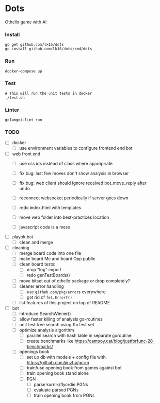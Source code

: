 
# Dots
Othello game with AI

### Install
```
go get github.com/lk16/dots
go install github.com/lk16/dots/cmd/dots
```

### Run
```
docker-compose up
```

### Test
```
# This will run the unit tests in docker
./test.sh
```

### Linter

```
golangci-lint run
```

### TODO
- [ ] docker
    - [ ] use environment variables to configure frontend end bot

- [ ] web front end
    - [ ] use css ids instead of class where appropriate
    - [ ] fix bug: last few moves don't show analysis in browser
    - [ ] fix bug: web client should ignore received bot_move_reply after undo
    - [ ] reconnect websocket periodically if server goes down
    - [ ] redo index.html with templates
    - [ ] move web folder into best-practices location
    - [ ] javascript code is a mess


- [ ] playok bot
    - [ ] clean and merge

- [ ] cleaning
    - [ ] merge board code into one file
    - [ ] make board.Me and board.Opp public
    - [ ] clean board tests:
        - [ ] drop "log" import
        - [ ] redo genTestBoards()
    - [ ] move bitset out of othello package or drop completely?
    - [ ] cleaner error handling
        - [ ] use `github.com/pkg/errors` everywhere
        - [ ] get rid of `fmt.Errorf()`
    - [ ] list features of this project on top of README

- [ ] bot
    - [ ] introduce SearchWinner()
    - [ ] allow faster killing of analysis go-routines
    - [ ] unit test tree search using ffo test set
    - [ ] optimize analysis algorithm
        - [ ] parallel search with hash table in separate goroutine
        - [ ] create benchmarks like https://campoy.cat/blog/justforfunc-28-benchmarks/
    - [ ] openings book
        - [ ] set up db with models + config file with https://github.com/jinzhu/gorm
        - [ ] train/use opening book from games against bot
        - [ ] train opening book stand alone
        - [ ] PGN
            - [ ] parse kurnik/flyordie PGNs
            - [ ] evaluate parsed PGNs
            - [ ] train opening book from PGNs
